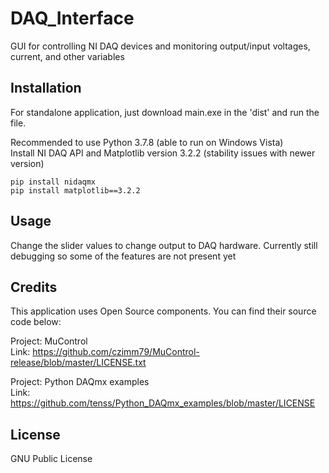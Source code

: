 # DAQ_Interface
GUI for controlling NI DAQ devices and monitoring output/input voltages, current, and other variables

## Installation
For standalone application, just download main.exe in the 'dist' and run the file.

Recommended to use Python 3.7.8 (able to run on Windows Vista) <br/>
Install NI DAQ API and Matplotlib version 3.2.2 (stability issues with newer version)
```
pip install nidaqmx
pip install matplotlib==3.2.2
```

## Usage
Change the slider values to change output to DAQ hardware. Currently still debugging so some of the features are not present yet

## Credits
This application uses Open Source components. You can find their source code below:

Project: MuControl <br/>
Link: https://github.com/czimm79/MuControl-release/blob/master/LICENSE.txt

Project: Python DAQmx examples <br/>
Link: https://github.com/tenss/Python_DAQmx_examples/blob/master/LICENSE

## License
GNU Public License